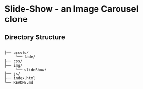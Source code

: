 # Slide-Show - an Image Carousel clone

## Directory Structure

```

├── assets/
     └── fade/
├── css/
├── img/
     └── slideShow/
├── js/
├── index.html
└── README.md
```
